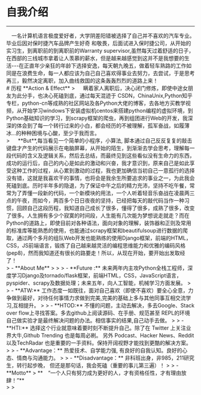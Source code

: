 # 自我介绍
<hr>
 一名计算机语言极度爱好者，大学阴差阳错被选择了自己并不喜欢的汽车专业。毕业后因对保时捷汽车品牌产生好奇 和敬畏，后面试进入保时捷公司，从开始的实习生，到离职前的到离职前的Warranty supervisor,虽然每天过着舒适的日子，在西部的三线城市拿着让人羡慕的薪水，但是越来越感觉到这并不是我想要的生活---在正直年少亲狂的年龄下选择安逸，每天朝九晚五，做着轻车熟路的工作如同是在浪费生命，每一人都应该为自己自己喜欢得事业去努力，去尝试，于是思考再三，毅然决定离职，加入曲线救国的这条轰轰烈烈的道路上来！
<br>
# 历程
**Action & Effect**
>   &emsp; 瞒着家人离职后，决心闭门修炼，即使中途女朋友为此分手，也决心死磕到底，通过每天混迹于 CSDN，ChinaUnix,Python知乎专栏，python-cn等成熟的社区网站及各Python大佬的博客，去各地方买教学视频，从开始学习windows下安装虚拟机centos来搭建python编程的虚拟环境，到Python基础知识的学习，到scrapy框架的爬虫，再到组团进行Web的开发，我深深的体会到了每一个转行过来的小白，都会经历的不被理解，孤军奋战，如履薄冰...的种种困境与心酸，至少于我而言。<br>
>   &emsp; **But**,每当看见一个简单的小程序，小算法, 脚本通过自己反反复复的敲击键盘才产生的代码展示在电脑屏幕，从开始的陌生，到渐渐去学会思考，理解每一段代码的含义及逻辑关系，然后去总结，而最终见到这些看似没有生命力的东西，成功的运行后，自己的内心是如此的激动和兴奋，我才意识到，原来自己是如此享受这种工作的过程，从心累到激动的过程，我也更加确信当初自己一意孤行的选择没有错，这就是我喜欢干的事情，也将会是我余生所要追求的事业之一，为此我会死磕到底。历时半年多的隐退，为了保证中午之后的精力充沛，坚持不吃午餐，常常为了弄懂一段新的代码，一个新模块的用法，一个人听着轻音乐奋战在凌晨两三点的午夜，而如今，两百多个日日夜夜的坚持，已经把每天的敲代码当作一种习惯，回顾自己这段历程，我知道自己成长了很多，懂得了很多，成熟了很多，改变了很多。人生拥有多少个寂寞的时间段，人生能有几次能为梦想说走就走？而在Python的道路上，即使目前对各种语法，面向对象的理解，装饰器和正则及常用的标准库等能熟悉的使用，也能通过scrapy框架和beautifulsoup进行数据的爬取，通过两个多月的组队Web开发也能熟练的使用Django框架，前端的HTML，CSS，JS前端语言，锻炼了自己越来越灵活的编程思维能力和优雅的编码风格(pep8)，然而我知道还有很长的路要走！所以，从现在开始，要开始出发取经了！<br>
> - **About Me**
>
> > - **Future :** 未来两年内主攻Python全栈工程师，深度学习Django及tornado/flask框架，前端HTML，CSS，JavaScript语言，pyspider、scrapy及数据处理；未来五年，向人工智能，机械学习方面发展。
> > - **ATW:** 工作态度一如既往，面对自己喜欢（即使不喜欢）要全心全意，力争做到最好，对待任何事情力求做到完美,完美的基础上多与其他同事互相交流学习,互相提升。
> > - **HTOD:** 不懂的问题，主动去解决，多去Google、Stack over flow上寻找答案。多去github上阅读源码、在手册、规范甚至 REPL的环境自己做实验才是最终解决问题的办法。相信事实的结果,自己动手去做。
> > - **HTI:** 选择这个行业就意味着要时刻不断提升自己。除了在 Twitter 上关注业界大牛,Github Trending 也是每周必刷。 另外 Podcast、Hacker News、Reddit 以及TechRadar 也是重要的一手资料。保持开阔视野才能找到更酷的解决方案。
> > - **Advantage：** 热爱技术、自学能力强, 有良好的自我认知。良好的心态、情商与沟通能力。
> > - **Disadvantage：** 非科班出身，非985，211研究生，转行起步晚，  但还是那句话，我会死磕（重要的事儿第三遍）！
>
> - **Motto**
>   **&emsp;“一个人只有努力成为更好的人，才有资格任性，才有理由放肆！”**<br>
>
>

